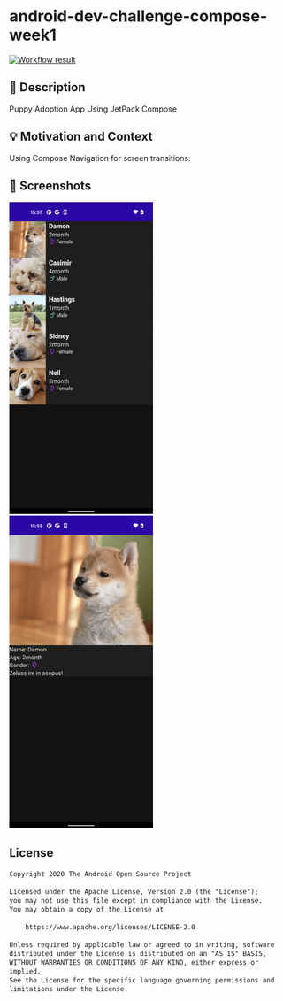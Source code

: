 # android-dev-challenge-compose-week1

<!--- Replace <OWNER> with your Github Username and <REPOSITORY> with the name of your repository. -->
<!--- You can find both of these in the url bar when you open your repository in github. -->
[![Workflow result](https://github.com/tmk815/android-dev-challenge-compose-week1/actions/workflows/Check.yaml/badge.svg)](https://github.com/tmk815/android-dev-challenge-compose-week1/actions/workflows/Check.yaml)

## :scroll: Description
Puppy Adoption App Using JetPack Compose


## :bulb: Motivation and Context
<!--- Optionally point readers to interesting parts of your submission. -->
<!--- What are you especially proud of? -->
Using Compose Navigation for screen transitions.


## :camera_flash: Screenshots
<!-- You can add more screenshots here if you like -->
<img src="/results/screenshot_1.png" width="260">&emsp;<img src="/results/screenshot_2.png" width="260">

## License
```
Copyright 2020 The Android Open Source Project

Licensed under the Apache License, Version 2.0 (the "License");
you may not use this file except in compliance with the License.
You may obtain a copy of the License at

    https://www.apache.org/licenses/LICENSE-2.0

Unless required by applicable law or agreed to in writing, software
distributed under the License is distributed on an "AS IS" BASIS,
WITHOUT WARRANTIES OR CONDITIONS OF ANY KIND, either express or implied.
See the License for the specific language governing permissions and
limitations under the License.
```
